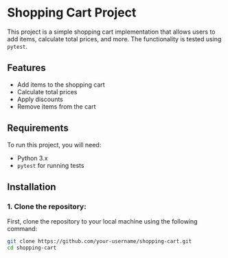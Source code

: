 # Shopping Cart Project

This project is a simple shopping cart implementation that allows users to add items, calculate total prices, and more. The functionality is tested using `pytest`.

## Features

- Add items to the shopping cart
- Calculate total prices
- Apply discounts
- Remove items from the cart

## Requirements

To run this project, you will need:

- Python 3.x
- `pytest` for running tests

## Installation

### 1. Clone the repository:

First, clone the repository to your local machine using the following command:

```bash
git clone https://github.com/your-username/shopping-cart.git
cd shopping-cart
